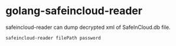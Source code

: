 # golang-safeincloud-reader
safeincloud-reader can dump decrypted xml of SafeInCloud.db file.

    safeincloud-reader filePath password
